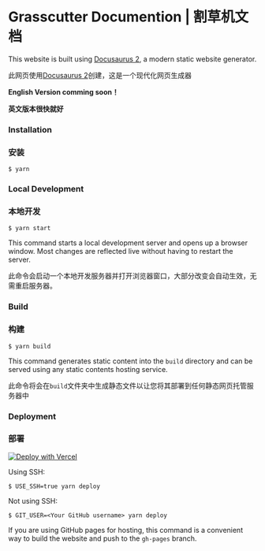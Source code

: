 # Grasscutter Documention | 割草机文档

This website is built using [Docusaurus 2](https://docusaurus.io/), a modern static website generator.

此网页使用[Docusaurus 2](https://docusaurus.io/)创建，这是一个现代化网页生成器

**English Version comming soon！**

**英文版本很快就好**


### Installation
### 安装

```
$ yarn
```

### Local Development
### 本地开发

```
$ yarn start
```

This command starts a local development server and opens up a browser window. Most changes are reflected live without having to restart the server.

此命令会启动一个本地开发服务器并打开浏览器窗口，大部分改变会自动生效，无需重启服务器。

### Build
### 构建

```
$ yarn build
```

This command generates static content into the `build` directory and can be served using any static contents hosting service.

此命令将会在`build`文件夹中生成静态文件以让您将其部署到任何静态网页托管服务器中

### Deployment
### 部署

[![Deploy with Vercel](https://vercel.com/button)](https://vercel.com/new/clone?repository-url=https://github.com/Wansn-w/gcdoc&template=docusaurus-2)


Using SSH:

```
$ USE_SSH=true yarn deploy
```

Not using SSH:

```
$ GIT_USER=<Your GitHub username> yarn deploy
```

If you are using GitHub pages for hosting, this command is a convenient way to build the website and push to the `gh-pages` branch.
